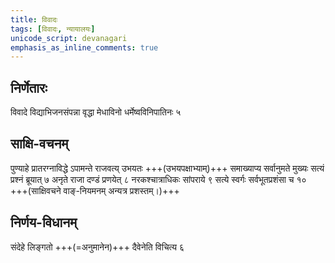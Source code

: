 ```yaml
---
title: विवादः
tags: [विवादः, न्यायालयः]
unicode_script: devanagari
emphasis_as_inline_comments: true
---
```

## निर्णेतारः
विवादे विद्याभिजनसंपन्ना वृद्धा मेधाविनो धर्मेष्वविनिपातिनः ५ 

## साक्षि-वचनम्
पुण्याहे प्रातरग्नाविद्धे ऽपामन्ते राजवत्य् उभयतः +++(उभयपक्षाभ्याम्)+++ समाख्याप्य सर्वानुमते मुख्यः सत्यं प्रश्नं ब्रूयात् ७ अनृते राजा दण्डं प्रणयेत् ८ नरकश्चात्राधिकः सांपराये ९ सत्ये स्वर्गः सर्वभूतप्रशंसा च १०  +++(साक्षिवचने वाङ्-नियमनम् अन्यत्र प्रशस्तम्।)+++

## निर्णय-विधानम्
संदेहे लिङ्गतो +++(=अनुमानेन)+++ दैवेनेति विचित्य ६ 